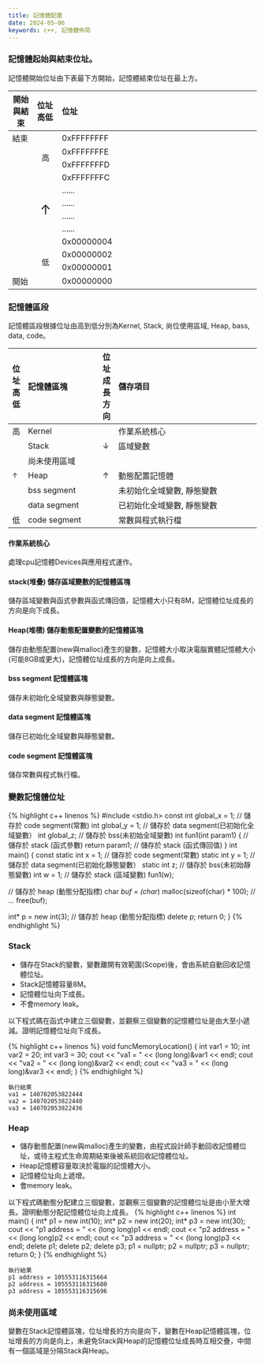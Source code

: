 ```yaml
---
title: 記憶體配置
date: 2024-05-06
keywords: c++, 記憶體佈局
---
```



### 記憶體起始與結束位址。
記憶體開始位址由下表最下方開始，記憶體結束位址在最上方。


<table class="custom-table">
  <thead>
  <tr>
    <th align="center" width="10%">開始與結束</th>
    <th align="left" width="10%">位址高低</th>
    <th align="left">位址</th>
  </tr>  
  </thead>
  <tbody>
  <tr>
    <td>結束</td>
    <td align="center" rowspan="4" width="5%" style="vertical-align: middle;">
      高
    </td>
    <td>0xFFFFFFFF</td>
  </tr>
  <tr><td></td><td>0xFFFFFFFE</td></tr>
  <tr><td></td><td>0xFFFFFFFD</td></tr>
  <tr><td></td><td>0xFFFFFFFC</td></tr>
  <tr>
    <td></td>
    <td align="center" rowspan="4" width="5%" style="vertical-align: middle;">
      <span style="font-size: 20pt">&#8593;</span>
    </td>
    <td>......</td></tr>
  <tr><td></td><td>......</td></tr>
  <tr><td></td><td>......</td></tr>
  <tr><td></td><td>......</td></tr>
  <tr>
    <td></td>
    <td align="center" rowspan="4" width="5%" style="vertical-align: middle;">
      低
    </td>
    <td>0x00000004</td></tr>
  <tr><td></td><td>0x00000002</td></tr>
  <tr><td></td><td>0x00000001</td></tr>
  <tr><td>開始</td><td>0x00000000</td></tr>
  </tbody>
</table>

### 記憶體區段

記憶體區段根據位址由高到低分別為Kernel, Stack, 尚位使用區域, Heap, bass, data, code。

<table class="custom-table">
  <thead>
  <tr>
    <th align="center" width="5%">位址高低</th>
    <th align="left" width="30%">記憶體區塊</th>
    <th align="left" width="5%">位址成長方向</th>
    <th align="left">儲存項目</th>
  </tr>  
  </thead>
  <tbody>
  <tr>
    <td>高</td>
    <td>Kernel</td>
    <td></td>
    <td>作業系統核心</td>
  </tr>
  <tr>
    <td rowspan="5" style="vertical-align: middle;">
      <span style="font-size: 10pt">&#8593;</span>
    </td>
    <td>Stack</td>
    <td>&#8595;</td>
    <td>區域變數</td>
  </tr>
  <tr>
    <td>尚未使用區域</td>
    <td></td>
    <td></td>
  </tr>
  <tr>
    <td>Heap</td>
    <td>&#8593;</td>
    <td>動態配置記憶體</td>
  </tr>
  <tr>
    <td>bss segment</td>
    <td></td>
    <td>未初始化全域變數, 靜態變數</td>
  </tr>
  <tr>
    <td>data segment</td>
    <td></td>
    <td>已初始化全域變數, 靜態變數</td>
  </tr>
  <tr>
    <td>低</td>  
    <td>code segment</td>
    <td></td>
    <td>常數與程式執行檔</td>
  </tr>
  </tbody>        
</table>

#### 作業系統核心

處理cpu記憶體Devices與應用程式運作。

#### stack(堆疊) 儲存區域變數的記憶體區塊

儲存區域變數與函式參數與函式傳回值，記憶體大小只有8M，記憶體位址成長的方向是向下成長。

#### Heap(堆積) 儲存動態配置變數的記憶體區塊

儲存由動態配置(new與malloc)產生的變數，記憶體大小取決電腦實體記憶體大小(可能8GB或更大)，記憶體位址成長的方向是向上成長。

#### bss segment 記憶體區塊

儲存未初始化全域變數與靜態變數。

#### data segment 記憶體區塊

儲存已初始化全域變數與靜態變數。

#### code segment 記憶體區塊

儲存常數與程式執行檔。

### 變數記憶體位址

{% highlight c++ linenos %}
#include <stdio.h>
const int global_x = 1;  // 儲存於 code segment(常數)
int global_y = 1;    // 儲存於 data segment(已初始化全域變數）
int global_z;      // 儲存於 bss(未初始全域變數)
int fun1(int param1) {	 // 儲存於 stack (函式參數)
	return param1; // 儲存於 stack (函式傳回值)
}
int main() {
  const static int x = 1; // 儲存於 code segment(常數)
  static int y = 1;     // 儲存於 data segment(已初始化靜態變數）
  static int z;       // 儲存於 bss(未初始靜態變數)
  int w = 1;        // 儲存於 stack (區域變數)
  fun1(w);

  // 儲存於 heap (動態分配指標)
  char *buf = (char*) malloc(sizeof(char) * 100);
  // ...
  free(buf);

  int* p = new int(3); // 儲存於 heap (動態分配指標)
  delete p;
  return 0;
}
{% endhighlight %}

### Stack
* 儲存在Stack的變數，變數離開有效範圍(Scope)後，會由系統自動回收記憶體位址。
* Stack記憶體容量8M。
* 記憶體位址向下成長。
* 不會memory leak。

以下程式碼在函式中建立三個變數，並觀察三個變數的記憶體位址是由大至小遞減。證明記憶體位址向下成長。

{% highlight c++ linenos %}
void funcMemoryLocation() {
  int var1 = 10;
  int var2 = 20;
  int var3 = 30;
  cout << "va1 = " << (long long)&var1 << endl;
  cout << "va2 = " << (long long)&var2 << endl;
  cout << "va3 = " << (long long)&var3 << endl;
}
{% endhighlight %}
```
執行結果
va1 = 140702053822444
va2 = 140702053822440
va3 = 140702053822436
```

### Heap
* 儲存動態配置(new與malloc)產生的變數，由程式設計師手動回收記憶體位址，或待主程式生命周期結束後被系統回收記憶體位址。
* Heap記憶體容量取決於電腦的記憶體大小。
* 記憶體位址向上遞增。
* 會memory leak。

以下程式碼動態分配建立三個變數，並觀察三個變數的記憶體位址是由小至大增長。證明動態分配記憶體位址向上成長。
{% highlight c++ linenos %}
int main() {
  int* p1 = new int(10);
  int* p2 = new int(20);
  int* p3 = new int(30);
  cout << "p1 address = " << (long long)p1 << endl;
  cout << "p2 address = " << (long long)p2 << endl;
  cout << "p3 address = " << (long long)p3 << endl;
  delete p1;
  delete p2;
  delete p3;
  p1 = nullptr;
  p2 = nullptr;
  p3 = nullptr;
  return 0;
}
{% endhighlight %}
```
執行結果
p1 address = 105553116315664
p2 address = 105553116315680
p3 address = 105553116315696
```

### 尚未使用區域

變數在Stack記憶體區塊，位址增長的方向是向下，變數在Heap記憶體區塊，位址增長的方向是向上，未避免Stack與Heap的記憶體位址成長時互相交疊，中間有一個區域是分隔Stack與Heap。